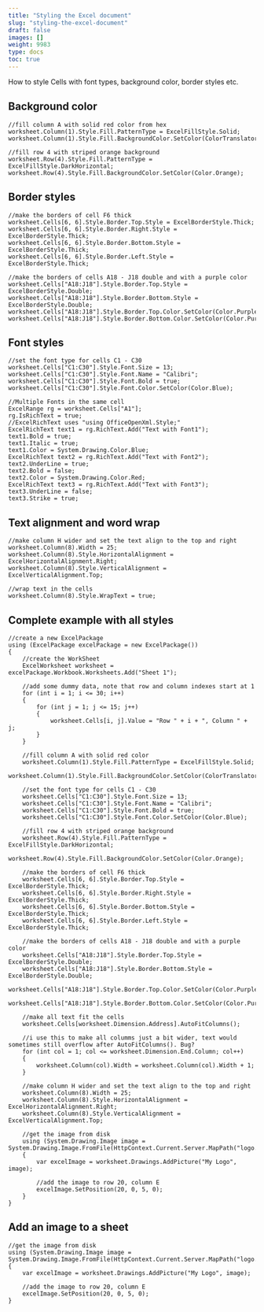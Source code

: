 ```yaml
---
title: "Styling the Excel document"
slug: "styling-the-excel-document"
draft: false
images: []
weight: 9983
type: docs
toc: true
---
```


How to style Cells with font types, background color, border styles etc.

## Background color
    //fill column A with solid red color from hex
    worksheet.Column(1).Style.Fill.PatternType = ExcelFillStyle.Solid;
    worksheet.Column(1).Style.Fill.BackgroundColor.SetColor(ColorTranslator.FromHtml("#FF0000"));

    //fill row 4 with striped orange background
    worksheet.Row(4).Style.Fill.PatternType = ExcelFillStyle.DarkHorizontal;
    worksheet.Row(4).Style.Fill.BackgroundColor.SetColor(Color.Orange);

## Border styles
    //make the borders of cell F6 thick
    worksheet.Cells[6, 6].Style.Border.Top.Style = ExcelBorderStyle.Thick;
    worksheet.Cells[6, 6].Style.Border.Right.Style = ExcelBorderStyle.Thick;
    worksheet.Cells[6, 6].Style.Border.Bottom.Style = ExcelBorderStyle.Thick;
    worksheet.Cells[6, 6].Style.Border.Left.Style = ExcelBorderStyle.Thick;

    //make the borders of cells A18 - J18 double and with a purple color
    worksheet.Cells["A18:J18"].Style.Border.Top.Style = ExcelBorderStyle.Double;
    worksheet.Cells["A18:J18"].Style.Border.Bottom.Style = ExcelBorderStyle.Double;
    worksheet.Cells["A18:J18"].Style.Border.Top.Color.SetColor(Color.Purple);
    worksheet.Cells["A18:J18"].Style.Border.Bottom.Color.SetColor(Color.Purple);

## Font styles
    //set the font type for cells C1 - C30
    worksheet.Cells["C1:C30"].Style.Font.Size = 13;
    worksheet.Cells["C1:C30"].Style.Font.Name = "Calibri";
    worksheet.Cells["C1:C30"].Style.Font.Bold = true;
    worksheet.Cells["C1:C30"].Style.Font.Color.SetColor(Color.Blue);

    //Multiple Fonts in the same cell
    ExcelRange rg = worksheet.Cells["A1"];
    rg.IsRichText = true;
    //ExcelRichText uses "using OfficeOpenXml.Style;"
    ExcelRichText text1 = rg.RichText.Add("Text with Font1");
    text1.Bold = true;
    text1.Italic = true;
    text1.Color = System.Drawing.Color.Blue;
    ExcelRichText text2 = rg.RichText.Add("Text with Font2");
    text2.UnderLine = true;
    text2.Bold = false;
    text2.Color = System.Drawing.Color.Red;
    ExcelRichText text3 = rg.RichText.Add("Text with Font3");
    text3.UnderLine = false;
    text3.Strike = true;
    

## Text alignment and word wrap
    //make column H wider and set the text align to the top and right
    worksheet.Column(8).Width = 25;
    worksheet.Column(8).Style.HorizontalAlignment = ExcelHorizontalAlignment.Right;
    worksheet.Column(8).Style.VerticalAlignment = ExcelVerticalAlignment.Top;

    //wrap text in the cells
    worksheet.Column(8).Style.WrapText = true;

## Complete example with all styles
    //create a new ExcelPackage
    using (ExcelPackage excelPackage = new ExcelPackage())
    {
        //create the WorkSheet
        ExcelWorksheet worksheet = excelPackage.Workbook.Worksheets.Add("Sheet 1");
    
        //add some dummy data, note that row and column indexes start at 1
        for (int i = 1; i <= 30; i++)
        {
            for (int j = 1; j <= 15; j++)
            {
                worksheet.Cells[i, j].Value = "Row " + i + ", Column " + j;
            }
        }
    
        //fill column A with solid red color
        worksheet.Column(1).Style.Fill.PatternType = ExcelFillStyle.Solid;
        worksheet.Column(1).Style.Fill.BackgroundColor.SetColor(ColorTranslator.FromHtml("#FF0000"));
    
        //set the font type for cells C1 - C30
        worksheet.Cells["C1:C30"].Style.Font.Size = 13;
        worksheet.Cells["C1:C30"].Style.Font.Name = "Calibri";
        worksheet.Cells["C1:C30"].Style.Font.Bold = true;
        worksheet.Cells["C1:C30"].Style.Font.Color.SetColor(Color.Blue);
    
        //fill row 4 with striped orange background
        worksheet.Row(4).Style.Fill.PatternType = ExcelFillStyle.DarkHorizontal;
        worksheet.Row(4).Style.Fill.BackgroundColor.SetColor(Color.Orange);
    
        //make the borders of cell F6 thick
        worksheet.Cells[6, 6].Style.Border.Top.Style = ExcelBorderStyle.Thick;
        worksheet.Cells[6, 6].Style.Border.Right.Style = ExcelBorderStyle.Thick;
        worksheet.Cells[6, 6].Style.Border.Bottom.Style = ExcelBorderStyle.Thick;
        worksheet.Cells[6, 6].Style.Border.Left.Style = ExcelBorderStyle.Thick;
    
        //make the borders of cells A18 - J18 double and with a purple color
        worksheet.Cells["A18:J18"].Style.Border.Top.Style = ExcelBorderStyle.Double;
        worksheet.Cells["A18:J18"].Style.Border.Bottom.Style = ExcelBorderStyle.Double;
        worksheet.Cells["A18:J18"].Style.Border.Top.Color.SetColor(Color.Purple);
        worksheet.Cells["A18:J18"].Style.Border.Bottom.Color.SetColor(Color.Purple);
    
        //make all text fit the cells
        worksheet.Cells[worksheet.Dimension.Address].AutoFitColumns();
    
        //i use this to make all columms just a bit wider, text would sometimes still overflow after AutoFitColumns(). Bug?
        for (int col = 1; col <= worksheet.Dimension.End.Column; col++)
        {
            worksheet.Column(col).Width = worksheet.Column(col).Width + 1;
        }
    
        //make column H wider and set the text align to the top and right
        worksheet.Column(8).Width = 25;
        worksheet.Column(8).Style.HorizontalAlignment = ExcelHorizontalAlignment.Right;
        worksheet.Column(8).Style.VerticalAlignment = ExcelVerticalAlignment.Top;

        //get the image from disk
        using (System.Drawing.Image image = System.Drawing.Image.FromFile(HttpContext.Current.Server.MapPath("logo.jpg")))
        {
            var excelImage = worksheet.Drawings.AddPicture("My Logo", image);
    
            //add the image to row 20, column E
            excelImage.SetPosition(20, 0, 5, 0);
        }
    }

## Add an image to a sheet
    //get the image from disk
    using (System.Drawing.Image image = System.Drawing.Image.FromFile(HttpContext.Current.Server.MapPath("logo.jpg")))
    {
        var excelImage = worksheet.Drawings.AddPicture("My Logo", image);
    
        //add the image to row 20, column E
        excelImage.SetPosition(20, 0, 5, 0);
    }

